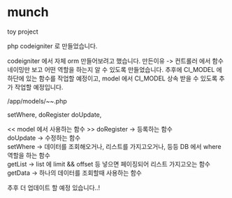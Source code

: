 # munch
toy project 

php codeigniter 로 만들었습니다.

codeigniter 에서 자체 orm 만들어보려고 했습니다.
만든이유 -> 컨트롤러 에서 함수 네이밍만 보고 어떤 역할을 하는지 알 수 있도록 만들었습니다.
추후에 CI_MODEL 에 하단에 있는 함수를 작업할 예정이고, model 에서 CI_MODEL 상속 받을 수 있도록 추가 작업할 예정입니다.

/app/models/~~.php

setWhere,
doRegister
doUpdate,

<< model 에서 사용하는 함수 >>
doRegister -> 등록하는 함수 <br/>
doUpdate -> 수정하는 함수 <br/>
setWhere -> 데이터를 조회해오거나, 리스트를 가지고오거나, 등등 DB 에서 where 역할을 하는 함수 <br/>
getList -> list 에 limit && offset 등 넣으면 페이징되어 리스트 가지고오는 함수 <br/>
getData -> 하나의 데이터를 조회할때 사용하는 함수 <br/>

추후 더 업데이트 할 예정 있습니다..! <br/>
